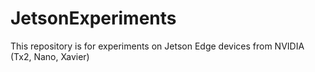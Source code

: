 # JetsonExperiments

This repository is for experiments on Jetson Edge devices from NVIDIA (Tx2, Nano, Xavier)
